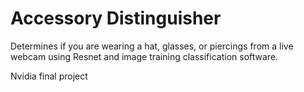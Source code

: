 # Accessory Distinguisher
Determines if you are wearing a hat, glasses, or piercings from a live webcam using Resnet and image training classification software.

Nvidia final project
